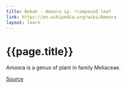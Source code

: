 ```yaml
---
title: Bekak - Amoora sp. *compound leaf
link: https://en.wikipedia.org/wiki/Amoora
layout: learn
---
```

# {{page.title}}

Amoora is a genus of plant in family Meliaceae.

[Source](page.link)
